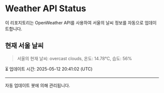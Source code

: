 
# Weather API Status

이 리포지토리는 OpenWeather API를 사용하여 서울의 날씨 정보를 자동으로 업데이트합니다.

## 현재 서울 날씨
> 서울의 현재 날씨: overcast clouds, 온도: 14.78°C, 습도: 56%

⏳ 업데이트 시간: 2025-05-12 20:41:02 (UTC)

---
자동 업데이트 봇에 의해 관리됩니다.

